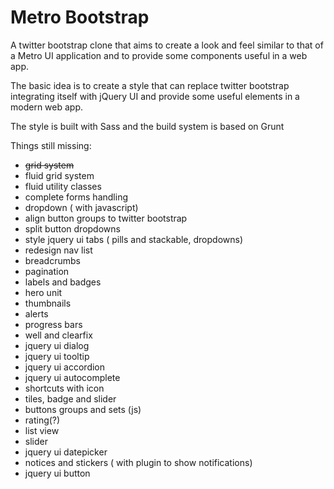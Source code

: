 # Metro Bootstrap #

A twitter bootstrap clone that aims to create a look and feel similar to that of a Metro UI application and to provide some components useful in a web app.


The basic idea is to create a style that can replace twitter bootstrap integrating itself with jQuery UI and provide some useful elements in a modern web app.

The style is built with Sass and the build system is based on Grunt

Things still missing:

-  <strike>grid system</strike>
- fluid grid system
- fluid utility classes
- complete forms handling
- dropdown ( with javascript)
- align button groups to twitter bootstrap 
- split button dropdowns
- style jquery ui tabs ( pills and stackable, dropdowns)
- redesign nav list
- breadcrumbs 
- pagination
- labels and badges
- hero unit
- thumbnails 
- alerts
- progress bars
- well and clearfix
- jquery ui dialog
- jquery ui tooltip
- jquery ui accordion
- jquery ui autocomplete
- shortcuts with icon
- tiles, badge and slider
- buttons groups and sets (js)
- rating(?)
- list view
- slider
- jquery ui datepicker
- notices and stickers ( with plugin to show notifications)
- jquery ui button